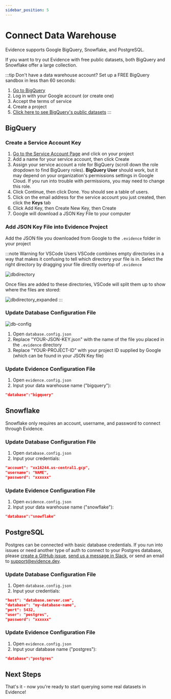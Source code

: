 ```yaml
---
sidebar_position: 5
---
```


# Connect Data Warehouse

Evidence supports Google BigQuery, Snowflake, and PostgreSQL. 

If you want to try out Evidence with free public datasets, both BigQuery and Snowflake offer a large collection.

:::tip Don't have a data warehouse account?
Set up a FREE BigQuery sandbox in less than 60 seconds:<br/> 

1. [Go to BigQuery](https://console.cloud.google.com/bigquery?_ga=2.235574280.867747861.1622513856-469265758.1621868166&_gac=1.226175592.1622124503.CjwKCAjw47eFBhA9EiwAy8kzNKaExCvM0G229wH0PGh4USFcdB7wudKCKWt4MSEPM6wbQKCwOot1NxoCtxIQAvD_BwE)
2. Log in with your Google account (or create one)
3. Accept the terms of service
4. Create a project
5. [Click here to see BigQuery's public datasets](https://console.cloud.google.com/bigquery?project=bigquery-public-data&page=project)
:::

## BigQuery

### Create a Service Account Key
1. [Go to the Service Account Page](https://console.cloud.google.com/projectselector/iam-admin/serviceaccounts/create?supportedpurview=project&_ga=2.202527640.867747861.1622513856-469265758.1621868166&_gac=1.81391205.1622124503.CjwKCAjw47eFBhA9EiwAy8kzNKaExCvM0G229wH0PGh4USFcdB7wudKCKWt4MSEPM6wbQKCwOot1NxoCtxIQAvD_BwE) and click on your project
2. Add a name for your service account, then click Create
3. Assign your service account a role for BigQuery (scroll down the role dropdown to find BigQuery roles). **BigQuery User** should work, but it may depend on your organization's permissions settings in Google Cloud. If you run into trouble with permissions, you may need to change this role.
4. Click Continue, then click Done. You should see a table of users.
5. Click on the email address for the service account you just created, then click the **Keys** tab
6. Click Add Key, then Create New Key, then Create
7. Google will download a JSON Key File to your computer

### Add JSON Key File into Evidence Project
Add the JSON file you downloaded from Google to the `.evidence` folder in your project

:::note Warning for VSCode Users
VSCode combines empty directories in a way that makes it confusing to tell which directory your file is in. Select the right directory by dragging your file directly overtop of `.evidence`

![dbdirectory](/img/dbdirectory.png)

Once files are added to these directories, VSCode will split them up to show where the files are stored:

![dbdirectory_expanded](/img/dbdirectory_expanded.png)
:::

### Update Database Configuration File
![db-config](/img/dbconfig.png)
1. Open `database.config.json`
2. Replace "YOUR-JSON-KEY.json" with the name of the file you placed in the `.evidence` directory
3. Replace "YOUR-PROJECT-ID" with your project ID supplied by Google (which can be found in your JSON Key file)

### Update Evidence Configuration File
1. Open `evidence.config.json`
2. Input your data warehouse name ("bigquery"):
```json
"database":"bigquery"
```

## Snowflake
Snowflake only requires an account, username, and password to connect through Evidence.

### Update Database Configuration File
1. Open `database.config.json`
2. Input your credentials:
```json
"account": "xx16244.us-central1.gcp",
"username": "NAME",
"password": "xxxxxx"
```


### Update Evidence Configuration File
1. Open `evidence.config.json`
2. Input your data warehouse name ("snowflake"):
```json
"database":"snowflake"
```

## PostgreSQL
Postgres can be connected with basic database credentials. If you run into issues or need another type of auth to connect to your Postgres database, please [create a GitHub issue](https://github.com/evidence-dev/evidence/issues), [send us a message in Slack](https://join.slack.com/t/evidencedev/shared_invite/zt-uda6wp6a-hP6Qyz0LUOddwpXW5qG03Q), or send an email to <support@evidence.dev>.

### Update Database Configuration File
1. Open `database.config.json`
2. Input your credentials:
```json
"host": "database.server.com",
"database": "my-database-name",
"port": 5432,
"user": "postgres",
"password": "xxxxxx"
```


### Update Evidence Configuration File
1. Open `evidence.config.json`
2. Input your database name ("postgres"):
```json
"database":"postgres"
```



## Next Steps
That's it - now you're ready to start querying some real datasets in Evidence!